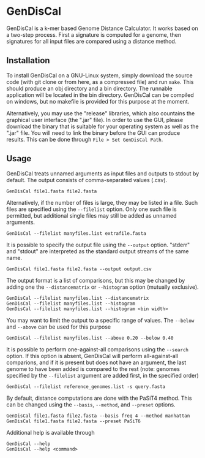 # GenDisCal

GenDisCal is a k-mer based Genome Distance Calculator. It works based on a two-step process.
First a signature is computed for a genome, then signatures for all input files are compared
using a distance method.

## Installation

To install GenDisCal on a GNU-Linux system, simply download the source code (with git clone
or from here, as a compressed file) and run `make`. This should produce an obj directory and
a bin directory. The runnable application will be located in the bin directory. GenDisCal
can be compiled on windows, but no makefile is provided for this purpose at the moment.

Alternatively, you may use the "release" libraries, which also countains the graphical user
interface (the ".jar" file). In order to use the GUI, please download the binary that is
suitable for your operating system as well as the ".jar" file. You will need to link the
binary before the GUI can produce results. This can be done through `File > Set GenDisCal Path`.


## Usage

GenDisCal treats unnamed arguments as input files and outputs to stdout by default. The output
consists of comma-separated values (.csv).

    GenDisCal file1.fasta file2.fasta

Alternatively, if the number of files is large, they may be listed in a file. Such files are
specified using the `--filelist` option. Only one such file is permitted, but additional
single files may still be added as unnamed arguments.

    GenDisCal --filelist manyfiles.list extrafile.fasta

It is possible to specify the output file using the `--output` option. "stderr" and "stdout"
are interpreted as the standard output streams of the same name.

    GenDisCal file1.fasta file2.fasta --output output.csv

The output format is a list of comparisons, but this may be changed by adding one the
`--distancematrix` or `--histogram` option (mutually exclusive).

    GenDisCal --filelist manyfiles.list --distancematrix
    GenDisCal --filelist manyfiles.list --histogram
    GenDisCal --filelist manyfiles.list --histogram <bin width>

You may want to limit the output to a specific range of values. The `--below` and `--above`
can be used for this purpose

    GenDisCal --filelist manyfiles.list --above 0.20 --below 0.40

It is possible to perform one-against-all comparisons using the `--search` option. If this
option is absent, GenDisCal will perform all-against-all comparions, and if it is present but
does not have an argument, the last genome to have been added is compared to the rest (note:
genomes specified by the `--filelist` argument are added first, in the specified order)

    GenDisCal --filelist reference_genomes.list -s query.fasta

By default, distance computations are done with the PaSiT4 method. This can be changed using
the `--basis`, `--method`, and `--preset` options.

    GenDisCal file1.fasta file2.fasta --basis freq 4 --method manhattan
    GenDisCal file1.fasta file2.fasta --preset PaSiT6

Additional help is available through

    GenDisCal --help
    GenDisCal --help <command>
